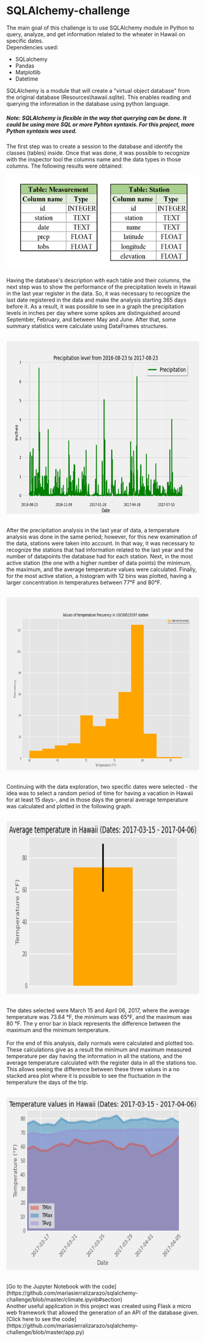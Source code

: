 # SQLAlchemy-challenge
The main goal of this challenge is to use SQLAlchemy module in Python to query, analyze, and get information related to the wheater in Hawaii on specific dates. <br/> 
Dependencies used: <br/>
- SQLalchemy <br/>
- Pandas <br/>
- Matplotlib <br/>
- Datetime <br/>

SQLAlchemy is a module that will create a "virtual object database" from the original database (Resources\hawaii.sqlite). 
This enables reading and querying the information in the database using python language. <br/>
##### Note: SQLAlchemy is flexible in the way that querying can be done. It could be using more SQL or more Pyhton syntaxis. For this project, more Python syntaxis was used. <br/>
The first step was to create a session to the database and identify the classes (tables) inside. Once that was done, it was possible to recognize with the inspector tool the columns name and the data types in those columns. The following results were obtained: <br/>
<p align="center">
  <img width="560" height="250" src="https://github.com/mariasierralizarazo/sqlalchemy-challenge/blob/master/figures/tables.png">
</p>
Having the database's description with each table and their columns, the next step was to show the performance of the precipitation levels in Hawaii in the last year register in the data.   So, it was necessary to recognize the last date registered in the data and make the analysis starting 365 days before it. As a result, it was possible to see in a graph the precipitation levels in inches per day where some spikes are distinguished around September, February, and between May and June. After that, some summary statistics were calculate using DataFrames structures.<br/>
<br/>
<p align="center">
  <img width="660" height="450" src="https://github.com/mariasierralizarazo/sqlalchemy-challenge/blob/master/figures/precipitation_figure.png">
</p>
<br/>
After the precipitation analysis in the last year of data, a temperature analysis was done in the same period; however, for this new examination of the data, stations were taken into account. In that way, it was necessary to recognize the stations that had information related to the last year and the number of datapoints the database had for each station. Next, in the most active station (the one with a higher number of data points) the minimum, the maximum, and the average temperature values were calculated.
Finally, for the most active station, a histogram with 12 bins was plotted, having a larger concentration in temperatures between 77°F and 80°F.<br/>
<br/>
<p align="center">
  <img width="660" height="450" src="https://github.com/mariasierralizarazo/sqlalchemy-challenge/blob/master/figures/histogram_temp.png">
</p>
<br/>
Continuing with the data exploration, two specific dates were selected - the idea was to select a random period of time for having a vacation in Hawaii for at least 15 days-, and in those days the general average temperature was calculated and plotted in the following graph.<br/>
<br/>
<p align="center">
  <img width="660" height="450" src="https://github.com/mariasierralizarazo/sqlalchemy-challenge/blob/master/figures/AverageTemperature.png">
</p>
<br/>
The dates selected were March 15 and April 06, 2017, where the average temperature was 73.64 °F, the minimum was  65°F, and the maximum was  80 °F. The y error bar in black represents the difference between the maximum and the minimum temperature. 
<br/><br/>
For the end of this analysis, daily normals were calculated and plotted too. These calculations give as a result the minimum and maximum measured temperature per day having the information in all the stations, and the average temperature calculated with the register data in all the stations too. This allows seeing the difference between these three values in a no stacked area plot where it is possible to see the fluctuation in the temperature the days of the trip.  
<br/><br/>
<p align="center">
  <img width="660" height="450" src="https://github.com/mariasierralizarazo/sqlalchemy-challenge/blob/master/figures/normals_values.png">
</p>
<br/>
[Go to the Jupyter Notebook with the code](https://github.com/mariasierralizarazo/sqlalchemy-challenge/blob/master/climate.ipynb#section)
<br/>
Another useful application in this project was created using Flask a micro web framework that allowed the generation of an API of the database given. [Click here to see the code](https://github.com/mariasierralizarazo/sqlalchemy-challenge/blob/master/app.py)
<br/>
